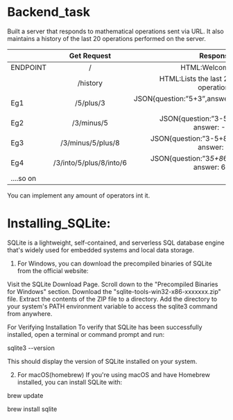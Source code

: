 # Backend_task
Built a server that responds to mathematical operations sent via URL. It also maintains a history of the last 20 operations performed on the server.

|             | Get Request |   Response    |
| :---        |    :----:   |          ---: |
|  ENDPOINT   |      /      |  HTML:Welcome |
|             |   /history  | HTML:Lists the last 20 operations |
|     Eg1        |   /5/plus/3 |JSON{question:”5+3”,answer: 8}|
|     Eg2        | /3/minus/5  |JSON{question:”3-5”, answer: -2}|
|     Eg3        |/3/minus/5/plus/8|JSON{question:”3-5+8”, answer: 6}|
|     Eg4        |/3/into/5/plus/8/into/6|JSON{question:”3*5+8*6”, answer: 63}|
|....so on    |                      |                                     |


You can implement any amount of operators int it.


# Installing_SQLite:

SQLite is a lightweight, self-contained, and serverless SQL database engine that's widely used for embedded systems and local data storage.

1) For Windows, you can download the precompiled binaries of SQLite from the official website:

Visit the SQLite Download Page.
Scroll down to the "Precompiled Binaries for Windows" section.
Download the "sqlite-tools-win32-x86-xxxxxxx.zip" file.
Extract the contents of the ZIP file to a directory.
Add the directory to your system's PATH environment variable to access the sqlite3 command from anywhere.

For Verifying Installation
To verify that SQLite has been successfully installed, open a terminal or command prompt and run:

sqlite3 --version

This should display the version of SQLite installed on your system.

2) For macOS(homebrew)
If you're using macOS and have Homebrew installed, you can install SQLite with:

brew update

brew install sqlite
